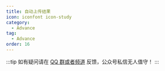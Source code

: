 ```yaml
---
title: 自动上传结果
icon: iconfont icon-study
category:
  - Advance
tag:
  - Advance
order: 16
---
```


:::tip
如有疑问请在 [QQ 群或者频道](../guide/README.md) 反馈，公众号私信无人值守！
:::

<UploadTable />